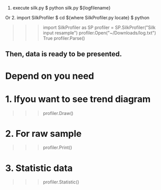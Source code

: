 
1. execute silk.py
$ python silk.py ${logfilename}

Or
2. import SilkProfiler
$ cd ${where SilkProfiler.py locate}
$ python
  >>> import SilkProfiler as SP
  >>> profiler = SP.SilkProfiler("Silk input resample")
  >>> profiler.Open("~/Downloads/log.txt")
  True 
  >>> profiler.Parse()
  ## Then, data is ready to be presented.
  # Depend on you need
  # 1. Ifyou want to see trend diagram
  >>> profiler.Draw()
  # 2. For raw sample
  >>> profiler.Print()
  # 3. Statistic data
  >>> profiler.Statistic()
